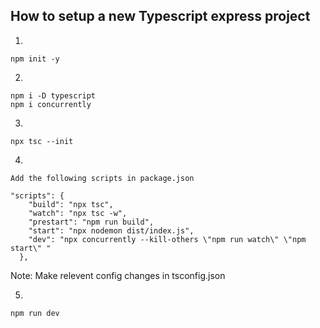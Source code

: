 ## How to setup a new Typescript express project

1.
```
npm init -y
```
2.
```
npm i -D typescript
npm i concurrently
```
3.
```
npx tsc --init
```

4.
```
Add the following scripts in package.json

"scripts": {
    "build": "npx tsc",
    "watch": "npx tsc -w",
    "prestart": "npm run build",
    "start": "npx nodemon dist/index.js",
    "dev": "npx concurrently --kill-others \"npm run watch\" \"npm start\" "
  },

```  

Note: Make relevent config changes in tsconfig.json

5.
```
npm run dev
```